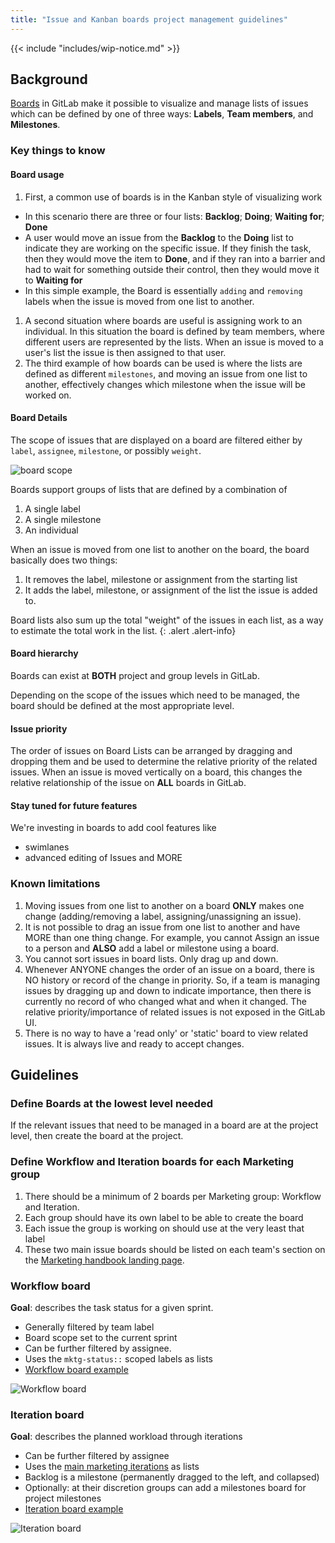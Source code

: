 ```yaml
---
title: "Issue and Kanban boards project management guidelines"
---
```


{{< include "includes/wip-notice.md" >}}

## Background

[Boards](https://docs.gitlab.com/ee/user/project/issue_board.html) in GitLab make it possible to visualize and manage lists of issues which can be defined by one of three ways: **Labels**, **Team members**, and **Milestones**.

### Key things to know

#### Board usage

1. First, a common use of boards is in the Kanban style of visualizing work
  - In this scenario there are three or four lists: **Backlog**; **Doing**; **Waiting for**; **Done**
  - A user would move an issue from the **Backlog** to the **Doing** list to indicate they are working on the specific issue.   If they finish the task, then they would move the item to **Done**, and if they ran into a barrier and had to wait for something outside their control, then they would move it to **Waiting for**
  - In this simple example, the Board is essentially `adding` and `removing` labels when the issue is moved from one list to another.
1. A second situation where boards are useful is assigning work to an individual.   In this situation the board is defined by team members, where different users are represented by the lists.   When an issue is moved to a user's list the issue is then assigned to that user.
1. The third example of how boards can be used is where the lists are defined as different `milestones`, and moving an issue from one list to another, effectively changes which milestone when the issue will be worked on.

#### Board Details

The scope of issues that are displayed on a board are filtered either by `label`, `assignee`, `milestone`, or possibly `weight`.

![board scope](https://about.gitlab.com/handbook/marketing/project-management-guidelines/images/board-scope.png)

Boards support groups of lists that are defined by a combination of
1. A single label
2. A single milestone
3. An individual

When an issue is moved from one list to another on the board, the board basically does two things:
1. It removes the label, milestone or assignment from the starting list
2. It adds the label, milestone, or assignment of the list the issue is added to.

<i class="fas fa-info-circle" aria-hidden="true" style="color: rgb(49, 112, 143)
;"></i> Board lists also sum up the total "weight" of the issues in each list, as a way to estimate the total work in the list.
{: .alert .alert-info}

#### Board hierarchy
Boards can exist at **BOTH** project and group levels in GitLab.

Depending on the scope of the issues which need to be managed, the board should be defined at the most appropriate level.

#### Issue priority

The order of issues on Board Lists can be arranged by dragging and dropping them and be used to determine the relative priority of the related issues.  When an issue is moved vertically on a board, this changes the relative relationship of the issue on **ALL** boards in GitLab.

#### Stay tuned for future features

We're investing in boards to add cool features like
- swimlanes
- advanced editing of Issues and MORE

### Known limitations

1. Moving issues from one list to another on a board **ONLY** makes one change (adding/removing a label, assigning/unassigning an issue).
1. It is not possible to drag an issue from one list to another and have MORE than one thing change.  For example, you cannot Assign an issue to a person and **ALSO** add a label or milestone using a board.
1. You cannot sort issues in board lists.  Only drag up and down.
1. Whenever ANYONE changes the order of an issue on a board, there is NO history or record of the change in priority.  So, if a team is managing issues by dragging up and down to indicate importance, then there is currently no record of who changed what and when it changed.   The relative priority/importance of related issues is not exposed in the GitLab UI.
1. There is no way to have a 'read only' or 'static' board to view related issues.  It is always live and ready to accept changes.

## Guidelines

### Define Boards at the lowest level needed

If the relevant issues that need to be managed in a board are at the project level, then create the board at the project.

### Define Workflow and Iteration boards for each Marketing group

1. There should be a minimum of 2 boards per Marketing group: Workflow and Iteration.
1. Each group should have its own label to be able to create the board
1. Each issue the group is working on should use at the very least that label
1. These two main issue boards should be listed on each team's section on the [Marketing handbook landing page](https://about.gitlab.com/handbook/marketing/).

### Workflow board

**Goal**: describes the task status for a given sprint.

- Generally filtered by team label
- Board scope set to the current sprint
- Can be further filtered by assignee.
- Uses the `mktg-status::` scoped labels as lists
- [Workflow board example](https://gitlab.com/groups/gitlab-com/-/boards/1781956?milestone_title=%23started&&label_name[]=tech-evangelism)

![Workflow board](https://about.gitlab.com/handbook/marketing/project-management-guidelines/images/workflow-board.png)

### Iteration board

**Goal**: describes the planned workload through iterations

- Can be further filtered by assignee
- Uses the [main marketing iterations](https://about.gitlab.com/handbook/marketing/project-management-guidelines/milestones/#iterations) as lists
- Backlog is a milestone (permanently dragged to the left, and collapsed)
- Optionally: at their discretion groups can add a milestones board for project milestones
- [Iteration board example](https://gitlab.com/groups/gitlab-com/-/boards/1672643?scope=all&utf8=%E2%9C%93&state=opened&label_name[]=tech-evangelism)

![Iteration board](https://about.gitlab.com/handbook/marketing/project-management-guidelines/images/iteration-board.png)
